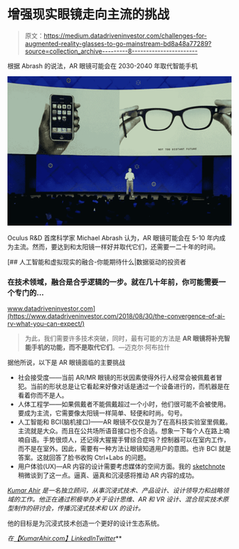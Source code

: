 # 增强现实眼镜走向主流的挑战

> 原文：<https://medium.datadriveninvestor.com/challenges-for-augmented-reality-glasses-to-go-mainstream-bd8a48a77289?source=collection_archive---------8----------------------->

根据 Abrash 的说法，AR 眼镜可能会在 2030-2040 年取代智能手机

![](img/54d25dda93ad0160c4d2394af74fd2dc.png)

Oculus R&D 首席科学家 Michael Abrash 认为，AR 眼镜可能会在 5-10 年内成为主流。然而，要达到和太阳镜一样好并取代它们，还需要一二十年的时间。

[](https://www.datadriveninvestor.com/2018/08/30/the-convergence-of-ai-rv-what-you-can-expect/) [## 人工智能和虚拟现实的融合-你能期待什么|数据驱动的投资者

### 在技术领域，融合是合乎逻辑的一步。就在几十年前，你可能需要一个专门的…

www.datadriveninvestor.com](https://www.datadriveninvestor.com/2018/08/30/the-convergence-of-ai-rv-what-you-can-expect/) 

> 为此，我们需要许多技术突破，同时，最有可能的方法是 **AR 眼镜将补充智能手机的功能，而不是取代它们**。—迈克尔·阿布拉什

据他所说，以下是 AR 眼镜面临的主要挑战

*   社会接受度——当前 AR/MR 眼镜的形状因素使得外行人经常会被佩戴者冒犯。当前的形状总是让它看起来好像对话是通过一个设备进行的，而机器是在看着你而不是人。
*   人体工程学——如果佩戴者不能佩戴超过一个小时，他们很可能不会被使用。要成为主流，它需要像太阳镜一样简单、轻便和时尚。句号。
*   人工智能和 BCI(脑机接口)——AR 眼镜不仅仅是为了在高科技实验室里佩戴。主流就是大众。而且在公共场所语音接口也不合适。想象一下每个人在路上喃喃自语。手势很烦人，还记得大猩猩手臂综合症吗？控制器可以在室内工作，而不是在室外。因此，需要有一种方法让眼镜知道用户的意图。也许 BCI 就是答案。这就回答了脸书收购 Ctrl+Labs 的问题。
*   用户体验(UX)—AR 内容的设计需要考虑媒体的空间方面。我的 [sketchnote](https://medium.com/@kumar.ahir/sketchnote-designing-ar-applications-google-i-o-2019-140d75ede700) 稍微谈到了这一点。逼真、逼真和沉浸感将推动 AR 内容的成功。

[*Kumar Ahir*](https://www.kumarahir.com/) *是一名独立顾问，从事沉浸式技术、产品设计、设计领导力和战略领域的工作。他正在通过积极举办关于设计思维、AR 和 VR 设计、混合现实技术原型制作的研讨会，传播沉浸式技术和 UX 的设计。*

他的目标是为沉浸式技术创造一个更好的设计生态系统。

*在*[*【KumarAhir.com】*](https://www.kumarahir.com/)*[*LinkedIn*](https://www.linkedin.com/in/kumarahir)*[*Twitter*](https://twitter.com/kernel_kumar)**